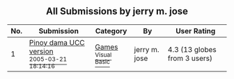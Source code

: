﻿<div align="center">

## All Submissions by jerry m\. jose 

</div>

No.  | Submission | Category | By   | User Rating
---- | ---------- | -------- | ---- | -----------
1 | [Pinoy dama UCC version<br /><sup>2005-03-21 18:14:16</sup>](https://github.com/Planet-Source-Code/jerry-m-jose-pinoy-dama-ucc-version__1-59575) | [Games<br /><sup>Visual Basic</sup>](../ByCategory/games__1-38.md) | jerry m\. jose  | 4.3 (13 globes from 3 users)
